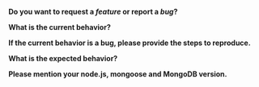 <!-- *Before creating an issue please make sure you are using the latest version of mongoose -->

**Do you want to request a *feature* or report a *bug*?**

**What is the current behavior?**

**If the current behavior is a bug, please provide the steps to reproduce.**
<!-- If you can, provide a standalone script / gist to reproduce your issue -->

**What is the expected behavior?**

**Please mention your node.js, mongoose and MongoDB version.**

